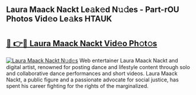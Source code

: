 ## Laura Maack Nackt Le𝚊k𝚎d N𝚞𝚍es - Part-rOU Photos Vid𝚎o Le𝚊ks HTAUK

# <h2><a href="http://fb5xk70.evod.top/?m=Laura+Maack+Nackt">🔗 👉🔴 Laura Maack Nackt Vid𝚎o Ph𝚘t𝚘s</a></h2>

[![Laura Maack Nackt N𝚞d𝚎s](https://i.imgur.com/8V9OHl7.gif)](http://fb5xk70.evod.top/?m=Laura+Maack+Nackt)
Web entertainer Laura Maack Nackt and digital artist, renowned for posting dance and lifestyle content through solo and collaborative dance performances and short videos. Laura Maack Nackt, a public figure and a passionate advocate for social justice, has spent his career fighting for the rights of the marginalized. 

